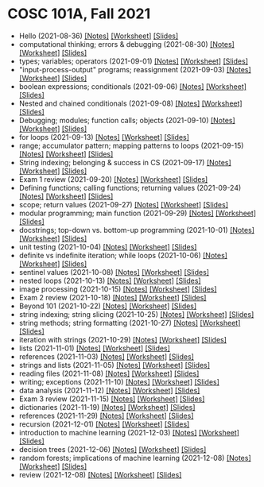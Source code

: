 # COSC 101A, Fall 2021

* Hello (2021-08-36) [[Notes]](2021-08-26.notes.html) [[Worksheet]](2021-08-26.worksheet.html) [[Slides]](2021-08-26.slides.html)
* computational thinking; errors & debugging (2021-08-30) [[Notes]](2021-08-30.notes.html) [[Worksheet]](2021-08-30.worksheet.html) [[Slides]](2021-08-30.slides.html)
* types; variables; operators (2021-09-01) [[Notes]](2021-09-01.notes.html) [[Worksheet]](2021-09-01.worksheet.html) [[Slides]](2021-09-01.slides.html)
* "input-process-output" programs; reassignment (2021-09-03) [[Notes]](2021-09-03.notes.html) [[Worksheet]](2021-09-03.worksheet.html) [[Slides]](2021-09-03.slides.html)
* boolean expressions; conditionals (2021-09-06) [[Notes]](2021-09-06.notes.html) [[Worksheet]](2021-09-06.worksheet.html) [[Slides]](2021-09-06.slides.html)
* Nested and chained conditionals (2021-09-08) [[Notes]](2021-09-08.notes.html) [[Worksheet]](2021-09-08.worksheet.html) [[Slides]](2021-09-08.slides.html)
* Debugging; modules; function calls; objects (2021-09-10) [[Notes]](2021-09-10.notes.html) [[Worksheet]](2021-09-10.worksheet.html) [[Slides]](2021-09-10.slides.html)
* for loops (2021-09-13) [[Notes]](2021-09-13.notes.html) [[Worksheet]](2021-09-13.worksheet.html) [[Slides]](2021-09-13.slides.html)
* range; accumulator pattern; mapping patterns to loops (2021-09-15) [[Notes]](2021-09-15.notes.html) [[Worksheet]](2021-09-15.worksheet.html) [[Slides]](2021-09-15.slides.html)
* String indexing; belonging & success in CS (2021-09-17) [[Notes]](2021-09-17.notes.html) [[Worksheet]](2021-09-17.worksheet.html) [[Slides]](2021-09-17.slides.html)
* Exam 1 review (2021-09-20) [[Notes]](2021-09-20.notes.html) [[Worksheet]](2021-09-20.worksheet.html) [[Slides]](2021-09-20.slides.html)
* Defining functions; calling functions; returning values (2021-09-24) [[Notes]](2021-09-24.notes.html) [[Worksheet]](2021-09-24.worksheet.html) [[Slides]](2021-09-24.slides.html)
* scope; return values (2021-09-27) [[Notes]](2021-09-27.notes.html) [[Worksheet]](2021-09-27.worksheet.html) [[Slides]](2021-09-27.slides.html)
* modular programming; main function (2021-09-29) [[Notes]](2021-09-29.notes.html) [[Worksheet]](2021-09-29.worksheet.html) [[Slides]](2021-09-29.slides.html)
* docstrings; top-down vs. bottom-up programming (2021-10-01) [[Notes]](2021-10-01.notes.html) [[Worksheet]](2021-10-01.worksheet.html) [[Slides]](2021-10-01.slides.html)
* unit testing (2021-10-04) [[Notes]](2021-10-04.notes.html) [[Worksheet]](2021-10-04.worksheet.html) [[Slides]](2021-10-04.slides.html)
* definite vs indefinite iteration; while loops (2021-10-06) [[Notes]](2021-10-06.notes.html) [[Worksheet]](2021-10-06.worksheet.html) [[Slides]](2021-10-06.slides.html)
* sentinel values (2021-10-08) [[Notes]](2021-10-08.notes.html) [[Worksheet]](2021-10-08.worksheet.html) [[Slides]](2021-10-08.slides.html)
* nested loops (2021-10-13) [[Notes]](2021-10-13.notes.html) [[Worksheet]](2021-10-13.worksheet.html) [[Slides]](2021-10-13.slides.html)
* image processing (2021-10-15) [[Notes]](2021-10-15.notes.html) [[Worksheet]](2021-10-15.worksheet.html) [[Slides]](2021-10-15.slides.html)
* Exam 2 review (2021-10-18) [[Notes]](2021-10-18.notes.html) [[Worksheet]](2021-10-18.worksheet.html) [[Slides]](2021-10-18.slides.html)
* Beyond 101 (2021-10-22) [[Notes]](2021-10-22.notes.html) [[Worksheet]](2021-10-22.worksheet.html) [[Slides]](2021-10-22.slides.html)
* string indexing; string slicing (2021-10-25) [[Notes]](2021-10-25.notes.html) [[Worksheet]](2021-10-25.worksheet.html) [[Slides]](2021-10-25.slides.html)
* string methods; string formatting (2021-10-27) [[Notes]](2021-10-27.notes.html) [[Worksheet]](2021-10-27.worksheet.html) [[Slides]](2021-10-27.slides.html)
* iteration with strings (2021-10-29) [[Notes]](2021-10-29.notes.html) [[Worksheet]](2021-10-29.worksheet.html) [[Slides]](2021-10-29.slides.html)
* lists (2021-11-01) [[Notes]](2021-11-01.notes.html) [[Worksheet]](2021-11-01.worksheet.html) [[Slides]](2021-11-01.slides.html)
* references (2021-11-03) [[Notes]](2021-11-03.notes.html) [[Worksheet]](2021-11-03.worksheet.html) [[Slides]](2021-11-03.slides.html)
* strings and lists (2021-11-05) [[Notes]](2021-11-05.notes.html) [[Worksheet]](2021-11-05.worksheet.html) [[Slides]](2021-11-05.slides.html)
* reading files (2021-11-08) [[Notes]](2021-11-08.notes.html) [[Worksheet]](2021-11-08.worksheet.html) [[Slides]](2021-11-08.slides.html)
* writing; exceptions (2021-11-10) [[Notes]](2021-11-10.notes.html) [[Worksheet]](2021-11-10.worksheet.html) [[Slides]](2021-11-10.slides.html)
* data analysis (2021-11-12) [[Notes]](2021-11-12.notes.html) [[Worksheet]](2021-11-12.worksheet.html) [[Slides]](2021-11-12.slides.html)
* Exam 3 review (2021-11-15) [[Notes]](2021-11-15.notes.html) [[Worksheet]](2021-11-15.worksheet.html) [[Slides]](2021-11-15.slides.html)
* dictionaries (2021-11-19) [[Notes]](2021-11-19.notes.html) [[Worksheet]](2021-11-19.worksheet.html) [[Slides]](2021-11-19.slides.html)
* references (2021-11-29) [[Notes]](2021-11-29.notes.html) [[Worksheet]](2021-11-29.worksheet.html) [[Slides]](2021-11-29.slides.html)
* recursion (2021-12-01) [[Notes]](2021-12-01.notes.html) [[Worksheet]](2021-12-01.worksheet.html) [[Slides]](2021-12-01.slides.html)
* introduction to machine learning (2021-12-03) [[Notes]](2021-12-03.notes.html) [[Worksheet]](2021-12-03.worksheet.html) [[Slides]](2021-12-03.slides.html)
* decision trees (2021-12-06) [[Notes]](2021-12-06.notes.html) [[Worksheet]](2021-12-06.worksheet.html) [[Slides]](2021-12-06.slides.html)
* random forests; implications of machine learning (2021-12-08) [[Notes]](2021-12-08.notes.html) [[Worksheet]](2021-12-08.worksheet.html) [[Slides]](2021-12-08.slides.html)
* review (2021-12-08) [[Notes]](2021-12-10.notes.html) [[Worksheet]](2021-12-10.worksheet.html) [[Slides]](2021-12-10.slides.html)
